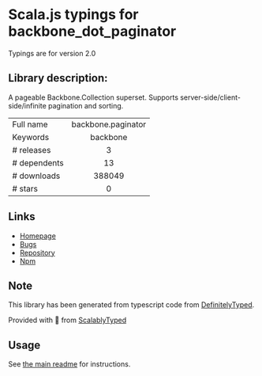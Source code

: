 
# Scala.js typings for backbone_dot_paginator

Typings are for version 2.0

## Library description:
A pageable Backbone.Collection superset. Supports server-side/client-side/infinite pagination and sorting.

|                    |                 |
| ------------------ | :-------------: |
| Full name          | backbone.paginator |
| Keywords           | backbone |
| # releases         | 3 |
| # dependents       | 13 |
| # downloads        | 388049 |
| # stars            | 0 |

## Links
- [Homepage](https://github.com/backbone-paginator/backbone.paginator#readme)
- [Bugs](https://github.com/backbone-paginator/backbone.paginator/issues)
- [Repository](https://github.com/backbone-paginator/backbone.paginator)
- [Npm](https://www.npmjs.com/package/backbone.paginator)
    


## Note
This library has been generated from typescript code from [DefinitelyTyped](https://definitelytyped.org).

Provided with :purple_heart: from [ScalablyTyped](https://github.com/oyvindberg/ScalablyTyped)

## Usage
See [the main readme](../../readme.md) for instructions.


